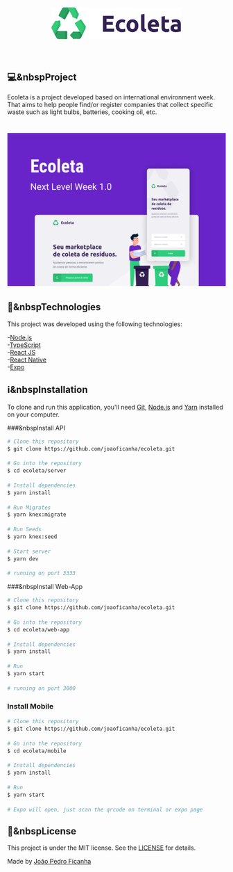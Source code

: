 <h3 align="center">
    <img alt="Logo" title="#logo" width="300px" src=".github/logo.png">
    <br><br>
    <br>
</h3>

## 💻&nbspProject

Ecoleta is a project developed based on international environment week. 
That aims to help people find/or register companies that collect specific waste such as light bulbs, batteries, cooking oil, etc.

<h1 align="center">
    <img alt="Example" title="Example" src=".github/ecoleta_capa.png" width="700px" />
</h1>

## :rocket:&nbspTechnologies

This project was developed using the following technologies:

-<a href="https://nodejs.org/en/" target="_blank">Node.js</a> </br>
-<a href="https://www.typescriptlang.org/" target="_blank">TypeScript</a> </br>
-<a href="https://reactjs.org/" target="_blank">React JS</a> </br>
-<a href="https://reactnative.dev/" target="_blank">React Native</a> </br>
-<a href="https://expo.io/" target="_blank">Expo</a> </br>

## :information_source:&nbspInstallation

To clone and run this application, you'll need <a href="https://git-scm.com/" target="_blank">Git</a>, <a href="https://nodejs.org/en/" target="_blank">Node.js</a> and <a href="https://yarnpkg.com/" target="_blank">Yarn</a> installed on your computer.
    
###&nbspInstall API

```bash
# Clone this repository
$ git clone https://github.com/joaoficanha/ecoleta.git

# Go into the repository
$ cd ecoleta/server

# Install dependencies
$ yarn install

# Run Migrates
$ yarn knex:migrate

# Run Seeds
$ yarn knex:seed

# Start server
$ yarn dev

# running on port 3333
```

###&nbspInstall Web-App

```bash
# Clone this repository
$ git clone https://github.com/joaoficanha/ecoleta.git

# Go into the repository
$ cd ecoleta/web-app

# Install dependencies
$ yarn install

# Run
$ yarn start

# running on port 3000
```

### Install Mobile

```bash
# Clone this repository
$ git clone https://github.com/joaoficanha/ecoleta.git

# Go into the repository
$ cd ecoleta/mobile

# Install dependencies
$ yarn install

# Run
$ yarn start

# Expo will open, just scan the qrcode on terminal or expo page

```
## :memo:&nbspLicense

This project is under the MIT license. See the [LICENSE](LICENSE.md) for details.

Made by <a href="https://www.linkedin.com/in/joão-pedro-ficanha-25a5b0167/" target="_blank">João Pedro Ficanha</a>
